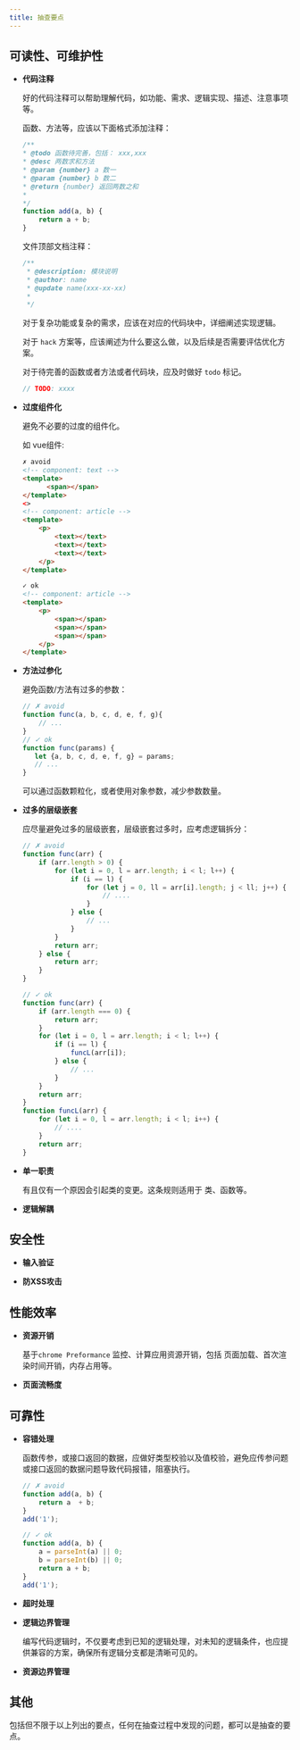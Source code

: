 ```yaml
---
title: 抽查要点
---
```


## 可读性、可维护性

* **代码注释**

  好的代码注释可以帮助理解代码，如功能、需求、逻辑实现、描述、注意事项等。

  函数、方法等，应该以下面格式添加注释：
  ``` js
  /**
  * @todo 函数待完善，包括： xxx,xxx
  * @desc 两数求和方法
  * @param {number} a 数一
  * @param {number} b 数二
  * @return {number} 返回两数之和
  *
  */
  function add(a, b) {
      return a + b;
  }
  ```

  文件顶部文档注释：
  ``` js
  /**
   * @description: 模块说明
   * @author: name
   * @update name(xxx-xx-xx)
   *
   */
  ```
  对于复杂功能或复杂的需求，应该在对应的代码块中，详细阐述实现逻辑。

  对于 `hack` 方案等，应该阐述为什么要这么做，以及后续是否需要评估优化方案。

  对于待完善的函数或者方法或者代码块，应及时做好 `todo` 标记。
  ``` js
  // TODO: xxxx
  ```

* **过度组件化**

  避免不必要的过度的组件化。

  如 vue组件:
  ``` html
  ✗ avoid
  <!-- component: text -->
  <template>
        <span></span>
  </template>
  <>
  <!-- component: article -->
  <template>
      <p>
          <text></text>
          <text></text>
          <text></text>
      </p>
  </template>

  ✓ ok
  <!-- component: article -->
  <template>
      <p>
          <span></span>
          <span></span>
          <span></span>
      </p>
  </template>
  ```

* **方法过参化**

  避免函数/方法有过多的参数：
  ``` js
  // ✗ avoid
  function func(a, b, c, d, e, f, g){
      // ...
  }
  // ✓ ok
  function func(params) {
     let {a, b, c, d, e, f, g} = params;
     // ...
  }
  ```
  可以通过函数颗粒化，或者使用对象参数，减少参数数量。

* **过多的层级嵌套**

  应尽量避免过多的层级嵌套，层级嵌套过多时，应考虑逻辑拆分：
  ``` js
  // ✗ avoid
  function func(arr) {
      if (arr.length > 0) {
          for (let i = 0, l = arr.length; i < l; l++) {
              if (i == l) {
                  for (let j = 0, ll = arr[i].length; j < ll; j++) {
                      // ....
                  }
              } else {
                  // ...
              }
          }
          return arr;
      } else {
          return arr;
      }
  }

  // ✓ ok
  function func(arr) {
      if (arr.length === 0) {
          return arr;
      }
      for (let i = 0, l = arr.length; i < l; l++) {
          if (i == l) {
              funcL(arr[i]);
          } else {
              // ...
          }
      }
      return arr;
  }
  function funcL(arr) {
      for (let i = 0, l = arr.length; i < l; i++) {
          // ....
      }
      return arr;
  }
  ```
* **单一职责**

  有且仅有一个原因会引起类的变更。这条规则适用于 类、函数等。

* **逻辑解耦**


## 安全性

* **输入验证**

* **防XSS攻击**

## 性能效率

* **资源开销**

  基于`chrome Preformance` 监控、计算应用资源开销，包括 页面加载、首次渲染时间开销，内存占用等。

* **页面流畅度**

## 可靠性

* **容错处理**

  函数传参，或接口返回的数据，应做好类型校验以及值校验，避免应传参问题或接口返回的数据问题导致代码报错，阻塞执行。
  ``` js
  // ✗ avoid
  function add(a, b) {
      return a  + b;
  }
  add('1');

  // ✓ ok
  function add(a, b) {
      a = parseInt(a) || 0;
      b = parseInt(b) || 0;
      return a + b;
  }
  add('1');

  ```

* **超时处理**



* **逻辑边界管理**

  编写代码逻辑时，不仅要考虑到已知的逻辑处理，对未知的逻辑条件，也应提供兼容的方案，确保所有逻辑分支都是清晰可见的。

* **资源边界管理**

## 其他

包括但不限于以上列出的要点，任何在抽查过程中发现的问题，都可以是抽查的要点。
